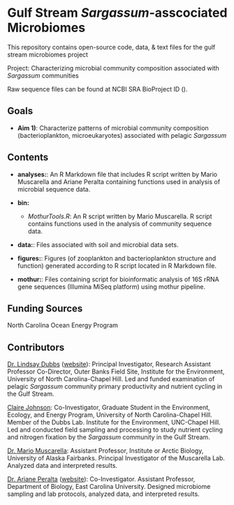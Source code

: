 Gulf Stream *Sargassum*-asscociated Microbiomes
=====================
This repository contains open-source code, data, & text files for the gulf stream microbiomes project

Project: Characterizing microbial community composition associated with *Sargassum* communities

Raw sequence files can be found at NCBI SRA BioProject ID ().

## Goals

* **Aim 1)**: Characterize patterns of microbial community composition (bacterioplankton, microeukaryotes) associated with pelagic *Sargassum*

## Contents
* **analyses:**: An R Markdown file that includes R script written by Mario Muscarella and Ariane Peralta containing functions used in analysis of microbial sequence data.

* **bin:** 
	* *MothurTools.R*: An R script written by Mario Muscarella. R script contains functions used in the analysis of community sequence data.

* **data:**: Files associated with soil and microbial data sets. 

* **figures:**: Figures (of zooplankton and bacterioplankton structure and function) generated according to R script located in R Markdown file.

* **mothur:**: Files containing script for bioinformatic analysis of 16S rRNA gene sequences (Illumina MiSeq platform) using mothur pipeline.

## Funding Sources  
North Carolina Ocean Energy Program

## Contributors
[Dr. Lindsay Dubbs](mailto:dubbs@email.unc.edu) ([website](https://www.coastalstudiesinstitute.org/faculty-and-staff/dr-lindsay-dubbs/)): Principal Investigator, Research Assistant Professor Co-Director, Outer Banks Field Site, Institute for the Environment, University of North Carolina-Chapel Hill. Led and funded examination of pelagic *Sargassum* community primary productivity and nutrient cycling in the Gulf Stream.

[Claire Johnson](mailto:clairejo@unc.edu): Co-Investigator, Graduate Student in the Environment, Ecology, and Energy Program, University of North Carolina-Chapel Hill. Member of the Dubbs Lab. Institute for the Environment, UNC-Chapel Hill. Led and conducted field sampling and processing to study nutrient cycling and nitrogen fixation by the *Sargassum* community in the Gulf Stream.

[Dr. Mario Muscarella](http://mmuscarella.github.io/): Assistant Professor, Institute or Arctic Biology, University of Alaska Fairbanks. Principal Investigator of the Muscarella Lab. Analyzed data and interpreted results.

[Dr. Ariane Peralta](mailto:peraltaa@ecu.edu) ([website](www.peraltalab.com/)): Co-Investigator. Assistant Professor, Department of Biology, East Carolina University. Designed microbiome sampling and lab protocols, analyzed data, and interpreted results.
